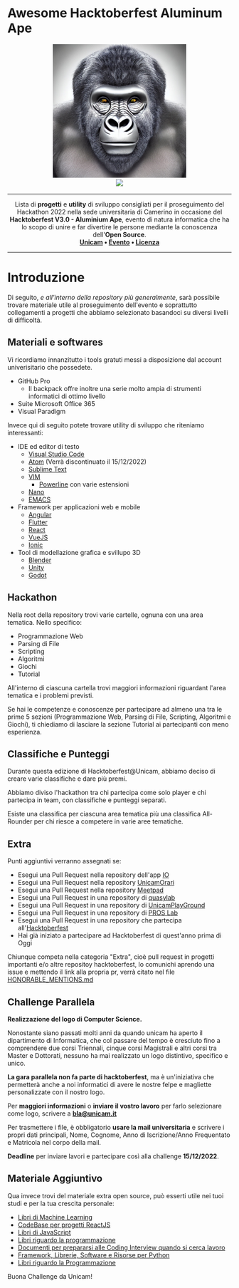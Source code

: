 # Awesome Hacktoberfest Aluminum Ape
<p align="center">
  <img src=".github/img/output.jpg" height="300">
  <br>
  <img src="https://raw.githubusercontent.com/sindresorhus/awesome/main/media/badge-flat.svg">
</p>

---

<p align="center">
  Lista di <b>progetti</b> e <b>utility</b> di sviluppo consigliati per il proseguimento del Hackathon 2022 nella sede universitaria di Camerino in occasione del <b>Hacktoberfest V3.0 - Aluminium Ape</b>, evento di natura informatica che ha lo scopo di unire e far divertire le persone mediante la conoscenza dell'<b>Open Source</b>.  
  <br>
  <b>
      <a href="https://www.unicam.it/">Unicam</a> • 
      <a href="https://hacktoberfest.com/">Evento</a> • 
      <a href="https://it.wikipedia.org/wiki/Licenza_MIT">Licenza</a>
  </b>
</p>

---

Introduzione
====

Di seguito, *e all'interno della repository più generalmente*, sarà possibile trovare materiale utile al proseguimento dell'evento e soprattutto collegamenti a progetti che abbiamo selezionato basandoci su diversi livelli di difficoltà.


Materiali e softwares
---
Vi ricordiamo innanzitutto i tools gratuti messi a disposizione dal account univerisitario che possedete.

* GitHub Pro
   * Il backpack offre inoltre una serie molto ampia di strumenti informatici di ottimo livello
* Suite Microsoft Office 365
* Visual Paradigm

Invece qui di seguito potete trovare utility di sviluppo che riteniamo interessanti:

* IDE ed editor di testo
  * [Visual Studio Code](https://github.com/microsoft/vscode)
  * [Atom](https://github.com/atom) (Verrà discontinuato il 15/12/2022)
  * [Sublime Text](https://www.sublimetext.com/)
  * [VIM](https://www.vim.org/)
    * [Powerline](https://www.vim.org/) con varie estensioni
  * [Nano](https://www.vim.org/)
  * [EMACS](https://www.gnu.org/software/emacs/)
* Framework per applicazioni web e mobile
  * [Angular](https://angular.io/)
  * [Flutter](https://flutter.dev/)
  * [React](https://reactjs.org/)
  * [VueJS](https://vuejs.org/)
  * [Ionic](https://ionicframework.com/)
* Tool di modellazione grafica e svillupo 3D
  * [Blender](https://github.com/blender)
  * [Unity](https://unity.com/)
  * [Godot](https://godotengine.org/)

Hackathon
---
Nella root della repository trovi varie cartelle, ognuna con una area tematica.
Nello specifico:
* Programmazione Web
* Parsing di File
* Scripting
* Algoritmi
* Giochi
* Tutorial

All'interno di ciascuna cartella trovi maggiori informazioni riguardant l'area tematica e i problemi previsti.

Se hai le competenze e conoscenze per partecipare ad almeno una tra le prime 5 sezioni (Programmazione Web, Parsing di File, Scripting, Algoritmi e Giochi), ti chiediamo di lasciare la sezione Tutorial ai partecipanti con meno esperienza.

Classifiche e Punteggi
---
Durante questa edizione di Hacktoberfest@Unicam, abbiamo deciso di creare varie classifiche e dare più premi.

Abbiamo diviso l'hackathon tra chi partecipa come solo player e chi partecipa in team, con classifiche e punteggi separati.

Esiste una classifica per ciascuna area tematica più una classifica All-Rounder per chi riesce a competere in varie aree tematiche.

Extra
---
Punti aggiuntivi verranno assegnati se:
* Esegui una Pull Request nella repository dell'app [IO](https://github.com/pagopa)
* Esegui una Pull Request nella repository [UnicamOrari](https://github.com/ZamponiMarco/UnicamOrari)
* Esegui una Pull Request nella repository [Meetpad](https://github.com/regione-marche/meetpad-public)
* Esegui una Pull Request in una repository di [quasylab](https://github.com/quasylab)
* Esegui una Pull Request in una repository di [UnicamPlayGround](https://github.com/UnicamPlayGround)
* Esegui una Pull Request in una repository di [PROS Lab](https://github.com/PROSLab)
* Esegui una Pull Request in una repository che partecipa all'[Hacktoberfest](https://github.com/search?q=hacktoberfest)
* Hai già iniziato a partecipare ad Hacktoberfest di quest'anno prima di Oggi

Chiunque competa nella categoria "Extra", cioè pull request in progetti importanti e/o altre repositoy hacktoberfest, lo comunichi aprendo una issue e mettendo il link alla propria pr, verrà citato nel file [HONORABLE_MENTIONS.md](HONORABLE_MENTIONS.md)

Challenge Parallela
---
<b>Realizzazione del logo di Computer Science.</b>
 
Nonostante siano passati molti anni da quando unicam ha aperto il dipartimento di Informatica, che col passare del tempo è cresciuto fino a comprendere due corsi Triennali, cinque corsi Magistrali e altri corsi tra Master e Dottorati, nessuno ha mai realizzato un logo distintivo, specifico e unico. 
 
<b>La gara parallela non fa parte di hacktoberfest</b>, ma è un'iniziativa che permetterà anche a noi informatici di avere le nostre felpe e magliette personalizzate con il nostro logo. 
 
Per <b>maggiori informazioni</b> o <b>inviare il vostro lavoro</b> per farlo selezionare come logo, scrivere a <b><a href="mailto:bla@unicam.it">bla@unicam.it</a></b>

Per trasmettere i file, è obbligatorio <b>usare la mail universitaria</b> e scrivere i propri dati principali, Nome, Cognome, Anno di Iscrizione/Anno Frequentato e Matricola nel corpo della mail.

<b>Deadline</b> per inviare lavori e partecipare così alla challenge <b>15/12/2022</b>.

Materiale Aggiuntivo
---
Qua invece trovi del materiale extra open source, può esserti utile nei tuoi studi e per la tua crescita personale:
* [Libri di Machine Learning](https://github.com/Nyandwi/machine_learning_complete)
* [CodeBase per progetti ReactJS](https://github.com/reacttips-dev/codebases)
* [Libri di JavaScript](https://github.com/getify/You-Dont-Know-JS)
* [Libri riguardo la programmazione](https://github.com/EbookFoundation/free-programming-books)
* [Documenti per prepararsi alle Coding Interview quando si cerca lavoro](https://github.com/jwasham/coding-interview-university)
* [Framework, Librerie, Software e Risorse per Python](https://github.com/vinta/awesome-python)
* [Libri riguardo la Programmazione](https://github.com/EbookFoundation/free-programming-books)

Buona Challenge da Unicam!